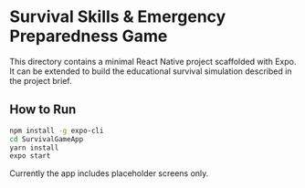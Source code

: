 # Survival Skills & Emergency Preparedness Game

This directory contains a minimal React Native project scaffolded with Expo. It can be extended to build the educational survival simulation described in the project brief.

## How to Run

```bash
npm install -g expo-cli
cd SurvivalGameApp
yarn install
expo start
```

Currently the app includes placeholder screens only.
